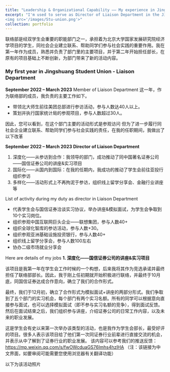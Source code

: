 ```yaml
---
title: "Leadership & Organizational Capability —— My experience in Jingshuang Student Union, National School of Development, Peking University "
excerpt: "I'm used to serve as Director of Liaison Department in the Jingshuang Student Union at Peking University, I would be delighted if you could evaluate my organizational skills here.<br/>
<img src='/images/Stu-union.png'>"
collection: portfolio
---
```

联络部是经双学生会重要的职能部门之一，承担着为北京大学国家发展研究院经济学项目的学生，同社会企业建立联系、帮助同学们参与社会实践的重要作用。我在第一年作为成员，熟悉并负责了部门里的主要项目，并于第二年开始担任部长，在原有的项目基础上不断创新，为部门带来了新的活动内容。


### My first year in Jingshuang Student Union - Liaison Department
**September 2022 – March 2023** Member of Liaison Department
这一年，作为联络部的成员，我负责的主要工作如下。
- 带领北大师生前往美团总部进行参访活动，参与人数达40人以上。
- 策划并执行国家统计局的参观项目，参与人数超过30人。






因此，您可以看到，在这个部门主要的活动形式是参观访问
但为了进一步履行同社会企业建立联系、帮助同学们参与社会实践的责任，在我的任职期间，我做出了以下改革

**September 2022 – March 2023  Director of Liaison Department** 
1. 深度化——从参访到合作：我领导的部门，成功推动了同中国著名证券公司——国信证券公司的讲座&实习项目
2. 国际化——从国内到国际：在我的任期内，我成功的推动了学生会前往亚投行组织参访
3. 多样化——活动形式上不再拘泥于参访，组织线上留学分享会、金融行业讲座等

List of activity during my duty as director in Liaison Department
- 代表学生会与国信证券洽谈实习协议，举办讲座&模拟面试，为学生会争取到10个实习岗位。
- 组织参观中国互联网巨头企业——联想集团，参与人数40+
- 组织全球化智库的参访活动，参与人数+30。
- 组织参观亚洲基础设施投资银行，参与人数40+
- 组织线上留学分享会，参与人数100左右
- 协办二级市场就业分享会


Here are details of my jobs
**1. 深度化——国信证券公司的讲座&实习项目** 

该项目是我第一年在学生会工作时候的一个构想，后来我将其作为竞选承诺并最终担任了联络部部长。因此，我于刚上任初期就开始积极进行联络，并最终于10月底，同国信证券达成合作意向，确立了我们的合作形式。

最终，我们于12月初，确立了合作形式为模拟面试+讲座的两部分形式。我们争取到了五个部门的实习机会，每个部门有两个实习名额。所有的同学可以根据意向直接参与面试，也可以选择模拟面试（即不参与实习名额的竞争），得到面试反馈。然后在面试结束之后，我们组织参与讲座，介绍证券公司的日常工作内容，以及未来的职业发展。

这是学生会有史以来第一次举办该类型的活动，也是我作为学生会部长，最受好评的项目。很多人表示该项目给了他们第一次同证券行业前辈进行直接交流的机会，并表示从中了解到了证券行业的职业发展。
该内容可以参考我们的推送反馈：https://mp.weixin.qq.com/s/fwOWcduaGS76Imhs4hzlHA
（注：该链接为中文界面，如要审阅可能需要您使用浏览器有关翻译功能）

以下为该活动照片



